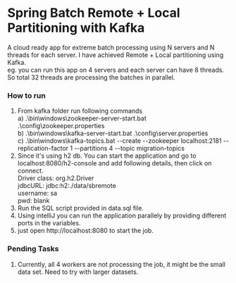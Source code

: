 # Spring Batch Remote + Local Partitioning with Kafka
A cloud ready app for extreme batch processing using N servers and N threads for each server. I have achieved Remote + Local partitioning using Kafka.
<br>eg. you can run this app on 4 servers and each server can have 8 threads. So total 32 threads are processing the batches in parallel.

### How to run
1. From kafka folder run following commands
    <br>a) .\bin\windows\zookeeper-server-start.bat .\config\zookeeper.properties
    <br>b) .\bin\windows\kafka-server-start.bat .\config\server.properties
    <br>c) .\bin\windows\kafka-topics.bat --create --zookeeper localhost:2181 --replication-factor 1 --partitions 4 --topic migration-topics
2. Since it's using h2 db. You can start the application and go to localhost:8080/h2-console and add following details, then click on connect.
<br>Driver class: org.h2.Driver
<br>jdbcURL: jdbc:h2:./data/sbremote
<br>username: sa
<br>pwd: blank
3. Run the SQL script provided in data.sql file.
4. Using intelliJ you can run the application parallely by providing different ports in the variables.
5. just open http://localhost:8080 to start the job.

### Pending Tasks
1. Currently, all 4 workers are not processing the job, it might be the small data set. Need to try with larger datasets.